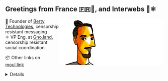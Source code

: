 ## Greetings from France 🇫🇷👋, and Interwebs 🚀⚛️

<img align="right" src="https://raw.githubusercontent.com/moul/moul/main/contribute.gif">

:hammer: Founder of [Berty Technologies](https://berty.tech), censorship resistant messaging<br/>
:atom_symbol: VP Eng. at [Gno.land](https://gno.land), censorship resistant social coordination<br/>







:package: Other links on [moul.link](https://www.moul.link/)<br/>


<details>

<h4>🌱 Last projects</h4>
<ul>

<li><a href="https://github.com/moul/assets">moul/assets</a> - </li>
<li><a href="https://github.com/moul/idearium">moul/idearium</a> - 💡 portfolio of imaginings</li>
<li><a href="https://github.com/moul/depviz-action">moul/depviz-action</a> - GitHub action for moul.io/depviz</li>
<li><a href="https://github.com/moul/gno.land-r-manfred">moul/gno.land-r-manfred</a> - Collection of contracts published under gno.land/r/manfred/...</li>
<li><a href="https://github.com/moul/cosmos-scripts">moul/cosmos-scripts</a> - </li>
<li><a href="https://github.com/moul/renovate-config">moul/renovate-config</a> - Custom renovate config.</li>
<li><a href="https://github.com/moul/asanaman">moul/asanaman</a> - Asana tools and golang libs.</li>
<li><a href="https://github.com/moul/gno-basics">moul/gno-basics</a> - Gnolang smart contract examples</li>
<li><a href="https://github.com/moul/gno-stuff">moul/gno-stuff</a> - various gno things</li>
<li><a href="https://github.com/search?o=desc&q=user%3Amoul+created%3A%3E2022-01-01&s=updated&type=Repositories">...</a></li>

</ul>

<h4>🔭 Recent Releases I Worked On</h4>
<ul>
<li><a href="https://github.com/berty/berty">berty/berty</a> (<a href="https://github.com/berty/berty/releases/tag/v2.468.9">v2.468.9</a>, 2 days ago) - Berty is a secure peer-to-peer messaging app that works with or without internet access, cellular data or trust in the network</li>
<li><a href="https://github.com/berty/weshnet">berty/weshnet</a> (<a href="https://github.com/berty/weshnet/releases/tag/v1.10.0">v1.10.0</a>, 1 week ago) - Async Mesh Network Protocol for Extreme Communication -- Innovative, Resilient, and Decentralized</li>
<li><a href="https://github.com/OpenZeppelin/openzeppelin-contracts">OpenZeppelin/openzeppelin-contracts</a> (<a href="https://github.com/OpenZeppelin/openzeppelin-contracts/releases/tag/v4.9.1">v4.9.1</a>, 1 week ago) - OpenZeppelin Contracts is a library for secure smart contract development.</li>
<li><a href="https://github.com/pathwar/pathwar">pathwar/pathwar</a> (<a href="https://github.com/pathwar/pathwar/releases/tag/v2.102.4">v2.102.4</a>, 2 weeks ago) - ☠️ The Pathwar Project ☠️</li>
<li><a href="https://github.com/moul/sshportal">moul/sshportal</a> (<a href="https://github.com/moul/sshportal/releases/tag/v1.19.5">v1.19.5</a>, 3 weeks ago) - :tophat: simple, fun and transparent SSH (and telnet) bastion server</li>

<li><a href="https://github.com/pulls?q=is%3Apr+author%3Amoul+is%3Amerged+">...</a></li>
</ul>

<h4>❤️ These awesome people sponsor me (thank you!)</h4>
<ul>

<li><a href="https://github.com/creack">creack</a></li>
<li><a href="https://github.com/shawnharmsen">shawnharmsen</a></li>
<li><a href="https://github.com/Z-a-r-a-k-i">Z-a-r-a-k-i</a></li>
<li><a href="https://github.com/sponsors/moul/">...</a></li>
</ul>









  <h4>💪 Recent PRs</h4>
  <ul>
  
  <li><a href="https://github.com/gnolang/gno">gnolang/gno</a> - <a href="https://github.com/gnolang/gno/pull/905">feat: add p/demo/svg</a> (today) </li>
  
  <li><a href="https://github.com/gnolang/gno">gnolang/gno</a> - <a href="https://github.com/gnolang/gno/pull/904">chore: add badges in README</a> (today) </li>
  
  <li><a href="https://github.com/avelino/awesome-go">avelino/awesome-go</a> - <a href="https://github.com/avelino/awesome-go/pull/4914">feat: add Blockchain/gno</a> (today) </li>
  
  <li><a href="https://github.com/gnolang/gno">gnolang/gno</a> - <a href="https://github.com/gnolang/gno/pull/902">chore: refactor p/demo/ui</a> (today) </li>
  
  <li><a href="https://github.com/gnolang/gno">gnolang/gno</a> - <a href="https://github.com/gnolang/gno/pull/899">chore(deployments): enable empty blocks creation on staging</a> (1 day ago) </li>
  
  </ul>

  <h4>📓 Gists I wrote</h4>
  <ul>
  <li><a href="https://gist.github.com/d78e03ed271145eb342391ddf5398865">svg demo for https://github.com/gnolang/gno/pull/905</a> (today)</li>
  <li><a href="https://gist.github.com/29c0df4055df019a91440521a02dc23e">top1k cosmos (liquid &#43; staked &#43; unbounding), snapshot 2022-05-22.</a> (9 months ago)</li>
  <li><a href="https://gist.github.com/6653f870ce167ffccebd5372349e7516">ERC20 Token One File</a> (11 months ago)</li>
  <li><a href="https://gist.github.com/1b538e6a49e3d5bce011987c62441eea">All Paths Lead to Roam</a> (1 year ago)</li>
  <li><a href="https://gist.github.com/2dd66ce9133e6585040122d563afa039">github-other-repos.md</a> (2 years ago)</li>
  
  </ul>

  <h4>👯 Check out some of my recent followers</h4>
  <ul>
  
  <li><a href="https://github.com/vvxhid">vvxhid</a>
  <li><a href="https://github.com/Flexxyvee">Flexxyvee</a>
  <li><a href="https://github.com/Twopothead">Twopothead</a>
  <li><a href="https://github.com/sepezho">sepezho</a>
  <li><a href="https://github.com/tooldesktop">tooldesktop</a>
  </ul>

  <h4>💬 Feedback</h4>

  <p>
    If you use one of my projects, I'd love to hear from you!
    Don't be shy and let me know what you liked and what needs being improved.
    Got an issue? Open a ticket, I don't bite and will try my best to help!
  </p>

  <h4>📫 How to reach me</h4>
  <ul>
    <li>Twitter: <a href="https://twitter.com/moul">https://twitter.com/moul</a></li>
    <li>Blog: <a href="https://manfred.life/">https://manfred.life/</a></li>
  </ul>

  <hr />

  <summary>Details</summary>
  <img src="https://img.shields.io/badge/📦%20%20release-experimental-blue"/>
  <img src="https://img.shields.io/badge/coverage-@moul%20is%20unstable-red?logo=codecov"/>
  <img src="https://img.shields.io/badge/👤%20%20mood-👍%20👍%20👍-black"/>
  <img src="https://img.shields.io/badge/🌐%20%20country-France%20🇫🇷-pink"/>
  

  <hr />

  <img src="https://github-readme-stats.vercel.app/api?username=moul&count_private=true&show_icons=true"/>

  <img src="https://img.shields.io/date/1686926624.svg?label=build&colorB=purple" />

 <details><summary>Click!</summary> <details><summary>Click!</summary> <details><summary>Click!</summary> <details><summary>Click!</summary> <details><summary>Click!</summary> <details><summary>Click!</summary> <details><summary>Click!</summary> <details><summary>Click!</summary> <details><summary>Click!</summary> <details><summary>Click!</summary> <details><summary>Click!</summary> <details><summary>Click!</summary> <details><summary>Click!</summary> <details><summary>Click!</summary> <details><summary>Click!</summary> <details><summary>Click!</summary> <details><summary>Click!</summary> <details><summary>Click!</summary> <details><summary>Click!</summary> <details><summary>Click!</summary> <details><summary>Click!</summary> <details><summary>Click!</summary> Thank you 😎 </details> </details> </details> </details> </details> </details> </details> </details> </details> </details> </details> </details> </details> </details> </details> </details> </details> </details> </details> </details> </details> </details>
</details>

<img src="https://visitor-badge.glitch.me/badge?page_id=moul.moul" width="1" height="1"/>

